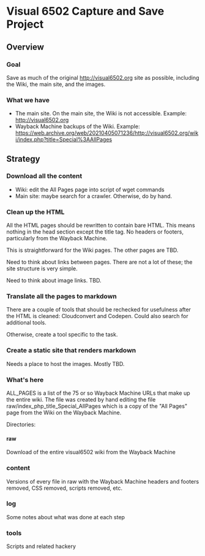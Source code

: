 # Visual 6502 Capture and Save Project

## Overview

### Goal

Save as much of the original http://visual6502.org site as possible,
including the Wiki, the main site, and the images.

### What we have 

- The main site. On the main site, the Wiki is not accessible. Example: http://visual6502.org
- Wayback Machine backups of the Wiki. Example: https://web.archive.org/web/20210405071236/http://visual6502.org/wiki/index.php?title=Special%3AAllPages

## Strategy

### Download all the content

- Wiki: edit the All Pages page into script of wget commands
- Main site: maybe search for a crawler. Otherwise, do by hand.

### Clean up the HTML

All the HTML pages should be rewritten to contain bare HTML. This means nothing in the head section except the title tag. No headers or footers, particularly from the Wayback Machine.

This is straightforward for the Wiki pages. The other pages are TBD.

Need to think about links between pages. There are not a lot of these; the site structure is very simple.

Need to think about image links. TBD.

### Translate all the pages to markdown

There are a couple of tools that should be rechecked for usefulness after the HTML is cleaned: Cloudconvert and Codepen. Could also search for additional tools.

Otherwise, create a tool specific to the task.

### Create a static site that renders markdown

Needs a place to host the images. Mostly TBD.

### What's here

ALL_PAGES is a list of the 75 or so Wayback Machine URLs that make up the entire wiki.
The file was created by hand editing the file raw/index_php_title_Special_AllPages which
is a copy of the "All Pages" page from the Wiki on the Wayback Machine.

Directories:

#### raw

Download of the entire visual6502 wiki from the Wayback Machine

### content

Versions of every file in raw with the Wayback Machine headers and footers removed,
CSS removed, scripts removed, etc.

### log

Some notes about what was done at each step

### tools

Scripts and related hackery


